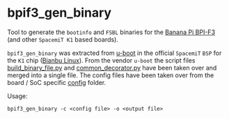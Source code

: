 # bpif3_gen_binary

Tool to generate the `bootinfo` and `FSBL` binaries for the [Banana Pi BPI-F3](https://docs.banana-pi.org/en/BPI-F3/BananaPi_BPI-F3)
(and other `SpacemiT K1` based boards).

`bpif3_gen_binary` was extracted from [u-boot](https://gitee.com/bianbu-linux/uboot-2022.10) in the official `SpacemiT`
`BSP` for the `K1` chip ([Bianbu Linux](https://gitee.com/bianbu-linux)).
From the vendor `u-boot` the script files
[build_binary_file.py](https://gitee.com/bianbu-linux/uboot-2022.10/blob/bl-v2.0.y/tools/build_binary_file.py) and
[common_decorator.py](https://gitee.com/bianbu-linux/uboot-2022.10/blob/bl-v2.0.y/tools/common_decorator.py) have been
taken over and merged into a single file.
The config files have been taken over from the board / SoC specific
[config](https://gitee.com/bianbu-linux/uboot-2022.10/tree/bl-v2.0.y/board/spacemit/k1-x/configs) folder.

Usage:
```
bpif3_gen_binary -c <config file> -o <output file>
``` 
